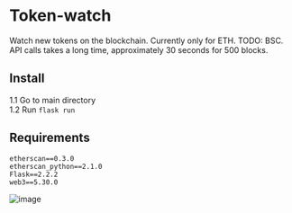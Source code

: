 # Token-watch
Watch new tokens on the blockchain. Currently only for ETH. TODO: BSC.
API calls takes a long time, approximately 30 seconds for 500 blocks.

## Install
1.1 Go to main directory<br>
1.2 Run ```flask run```

## Requirements
```
etherscan==0.3.0
etherscan_python==2.1.0 
Flask==2.2.2 
web3==5.30.0 
```
![image](https://user-images.githubusercontent.com/38591793/236044228-0afb10f1-f7fa-498f-ab61-6a368aadcf7d.png)
